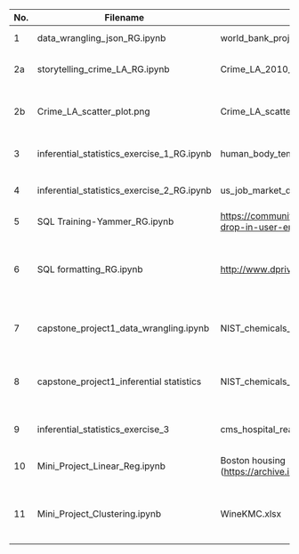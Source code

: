 | No. | Filename | Dataset/Reference | Description |
|-----|--------------------------------|------------------------------|---------------------------------------|
| 1   | data_wrangling_json_RG.ipynb | world_bank_projects.json | Pandas and json exercise |
| 2a  | storytelling_crime_LA_RG.ipynb | Crime_LA_2010_to_Present.csv | A storytelling exercise utilizing EDA |   
| 2b  | Crime_LA_scatter_plot.png | Crime_LA_scatter_plot.png | A geoplot image generated using QGIS |
| 3   | inferential_statistics_exercise_1_RG.ipynb | human_body_temperature.csv | An inferential statistics exercise |
| 4   | inferential_statistics_exercise_2_RG.ipynb | us_job_market_discrimination.dta | An inferential statistics exercise |
| 5   | SQL Training-Yammer_RG.ipynb | https://community.modeanalytics.com/sql/tutorial/a-drop-in-user-engagement/ | An SQL training|
| 6   | SQL formatting_RG.ipynb | http://www.dpriver.com/pp/sqlformat.htm | The different ways to format an SQL query on jupyter notebook |
| 7   | capstone_project1_data_wrangling.ipynb | NIST_chemicals_list.csv & NIST_periodic_table.txt | capstone project1 data wrangling exercise | 
| 8   | capstone_project1_inferential statistics | NIST_chemicals_list_organic.csv & common.py | capstone project1 inferential statistics exercise |
| 9   | inferential_statistics_exercise_3      | cms_hospital_readmissions.csv |An inferential statistics exercise |
| 10  | Mini_Project_Linear_Reg.ipynb | Boston housing (https://archive.ics.uci.edu/ml/datasets/Housing) | A linear regression exercise | 
| 11  | Mini_Project_Clustering.ipynb | WineKMC.xlsx | An unsupervised learning exercise on clustering |
